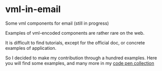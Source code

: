 # vml-in-email
Some vml components for email (still in progress)


Examples of vml-encoded components are rather rare on the web. 

It is difficult to find tutorials, except for the official doc, or concrete examples of application. 

So I decided to make my contribution through a hundred examples. Here you will find some examples, and many more in my [code pen collection](https://codepen.io/collection/aMMboL)
